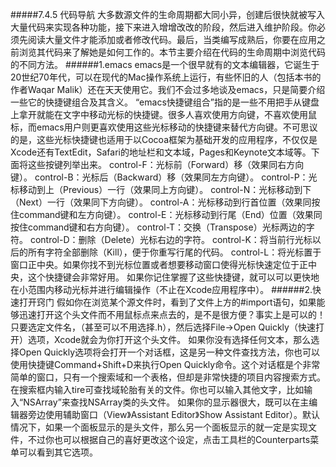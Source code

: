 #####7.4.5 代码导航
大多数源文件的生命周期都大同小异，创建后很快就被写入大量代码来实现各种功能，接下来进入增增改改的阶段，然后进入维护阶段。你必须先阅读大量文件才能添加或者修改代码。最后，当类编写成熟后，你要在应用之前浏览其代码来了解她是如何工作的。本节主要介绍在代码的生命周期中浏览代码的不同方法。
######1.emacs
emacs是一个很早就有的文本编辑器，它诞生于20世纪70年代，可以在现代的Mac操作系统上运行，有些怀旧的人（包括本书的作者Waqar Malik）还在天天使用它。我们不会过多地谈及emacs，只是简要介绍一些它的快捷键组合及其含义。
“emacs快捷键组合”指的是一些不用把手从键盘上拿开就能在文字中移动光标的快捷键。很多人喜欢使用方向键，不喜欢使用鼠标，而emacs用户则更喜欢使用这些光标移动的快捷键来替代方向键。不可思议的是，这些光标快捷键也适用于以Cocoa框架为基础开发的应用程序，不仅仅是Xcode还有TextEdit，Safari的地址栏和文本域，Pages和Keynote文本域等。下面将这些按键列举出来。
control-F：光标前（Forward）移（效果同右方向键）。
control-B：光标后（Backward）移（效果同左方向键）。
control-P：光标移动到上（Previous）一行（效果同上方向键）。
control-N：光标移动到下（Next）一行（效果同下方向键）。
control-A：光标移动到行首位置（效果同按住command键和左方向键）。
control-E：光标移动到行尾（End）位置（效果同按住command键和右方向键）。
control-T：交换（Transpose）光标两边的字符。
control-D：删除（Delete）光标右边的字符。
control-K：将当前行光标以后的所有字符全部删除（Kill），便于你重写行尾的代码。
control-L：将光标置于窗口正中央。如果你找不到光标位置或者想要移动窗口使得光标快速定位于正中央，这个快捷键会非常好用。
如果你记住掌握了这些快捷键，就可以可以更快地在小范围内移动光标并进行编辑操作（不止在Xcode应用程序中）。
######2.快速打开窍门
假如你在浏览某个源文件时，看到了文件上方的#import语句，如果能够迅速打开这个头文件而不用鼠标点来点去的，是不是很方便？事实上是可以的！只要选定文件名，（甚至可以不用选择.h），然后选择File->Open Quickly（快速打开）选项，Xcode就会为你打开这个头文件。
如果你没有选择任何文本，那么选择Open Quickly选项将会打开一个对话框，这是另一种文件查找方法，你也可以使用快捷键Command+Shift+D来执行Open Quickly命令。这个对话框是个非常简单的窗口，只有一个搜索域和一个表格，但却是非常快捷的项目内容搜索方式。在搜索框内输入tire可查找域轮胎有关的文件。你也可以输入其他文字，比如输入“NSArray”来查找NSArray类的头文件。
如果你的显示器很大，既可以在主编辑器旁边使用辅助窗口（View》Assistant Editor》Show Assistant Editor）。默认情况下，如果一个面板显示的是头文件，那么另一个面板显示的就一定是实现文件，不过你也可以根据自己的喜好更改这个设定，点击工具栏的Counterparts菜单可以看到其它选项。
